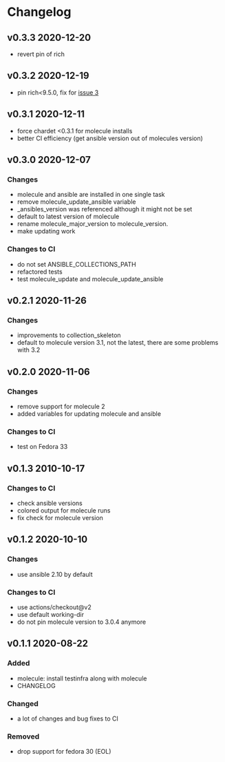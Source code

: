 # Changelog

## v0.3.3 2020-12-20

- revert pin of rich

## v0.3.2 2020-12-19

- pin rich<9.5.0, fix for [issue 3](https://github.com/mafalb/ansible-collection-ansible/issues/3)

## v0.3.1 2020-12-11

- force chardet <0.3.1 for molecule installs
- better CI efficiency (get ansible version out of molecules version)

## v0.3.0 2020-12-07

### Changes

- molecule and ansible are installed in one single task
- remove molecule_update_ansible variable
- _ansibles_version was referenced although it might not be set
- default to latest version of molecule
- rename molecule_major_version to molecule_version.
- make updating work

### Changes to CI

- do not set ANSIBLE_COLLECTIONS_PATH
- refactored tests
- test molecule_update and molecule_update_ansible

## v0.2.1 2020-11-26

### Changes

- improvements to collection_skeleton
- default to molecule version 3.1, not the latest, there are some problems with 3.2

## v0.2.0 2020-11-06

### Changes

- remove support for molecule 2
- added variables for updating molecule and ansible

### Changes to CI

- test on Fedora 33

## v0.1.3 2010-10-17

### Changes to CI

- check ansible versions
- colored output for molecule runs
- fix check for molecule version

## v0.1.2 2020-10-10

### Changes

- use ansible 2.10 by default

### Changes to CI

- use actions/checkout@v2
- use default working-dir
- do not pin molecule version to 3.0.4 anymore


## v0.1.1 2020-08-22

### Added

- molecule: install testinfra along with molecule
- CHANGELOG

### Changed

- a lot of changes and bug fixes to CI

### Removed

- drop support for fedora 30 (EOL)
